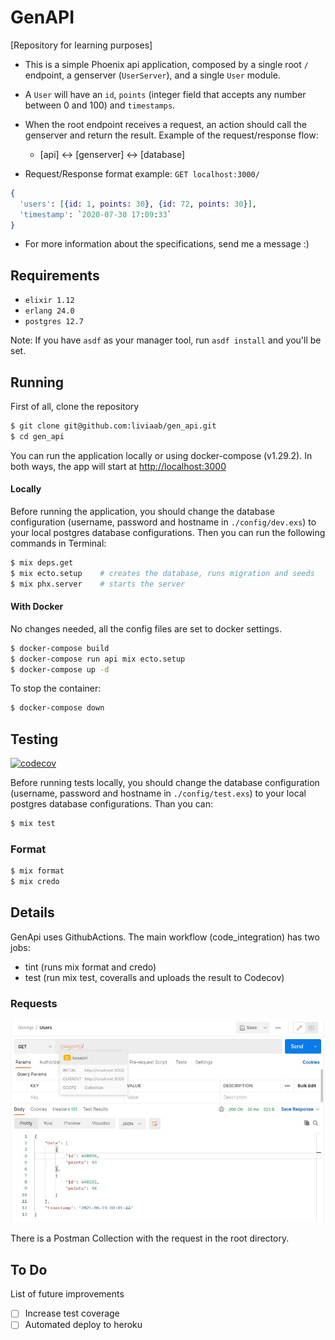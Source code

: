 # GenAPI
[Repository for learning purposes]

- This is a simple Phoenix api application, composed by a single root `/` endpoint, a genserver (`UserServer`), and a single `User` module.
- A `User` will have an `id`, `points` (integer field that accepts any number between 0 and 100) and `timestamps`.
- When the root endpoint receives a request, an action should call the genserver and return the result. Example of the request/response flow: 
	- [api] <-> [genserver] <-> [database]

- Request/Response format example:
`GET localhost:3000/`

```elixir
{
  'users': [{id: 1, points: 30}, {id: 72, points: 30}],
  'timestamp': `2020-07-30 17:09:33`
}
```

- For more information about the specifications, send me a message :)

## Requirements
- `elixir 1.12` 
- `erlang 24.0` 
- `postgres 12.7`

Note: If you have `asdf` as your manager tool, run `asdf install` and you'll be set.

## Running
First of all, clone the repository
```sh
$ git clone git@github.com:liviaab/gen_api.git
$ cd gen_api
```

You can run the application locally or using docker-compose (v1.29.2). In both ways, the app will start at [http://localhost:3000](http://localhost:3000)

#### Locally
Before running the application, you should change the database configuration (username, password and hostname in `./config/dev.exs`) to your local postgres database configurations. Then you can run the following commands in Terminal:

```sh
$ mix deps.get
$ mix ecto.setup	# creates the database, runs migration and seeds
$ mix phx.server	# starts the server

```

#### With Docker
No changes needed, all the config files are set to docker settings.
```sh
$ docker-compose build
$ docker-compose run api mix ecto.setup
$ docker-compose up -d

```

To stop the container:
```sh
$ docker-compose down

```

## Testing
[![codecov](https://codecov.io/gh/liviaab/gen_api/branch/main/graph/badge.svg?token=8L8HABIH61)](https://codecov.io/gh/liviaab/gen_api)

Before running tests locally, you should change the database configuration (username, password and hostname in `./config/test.exs`) to your local postgres database configurations. Than you can:

```sh
$ mix test
```

### Format
```sh
$ mix format
$ mix credo
```


## Details

GenApi uses GithubActions. The main workflow (code_integration) has two jobs:
- tint (runs mix format and credo)
- test (run mix test, coveralls and uploads the result to Codecov)

### Requests
![Image of a request to the root endpoint in Postman](./genapi.jpg)

There is a Postman Collection with the request in the root directory.


## To Do
List of future improvements
- [ ] Increase test coverage
- [ ] Automated deploy to heroku